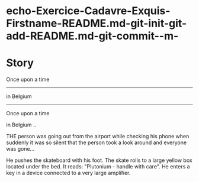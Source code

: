 # echo-Exercice-Cadavre-Exquis-Firstname-README.md-git-init-git-add-README.md-git-commit--m-

# Story
Once upon a time 
___
in Belgium
___

Once upon a time

in Belgium ..

THE person was going out from the airport while checking his phone when suddenly it was so silent that the person took a look around and everyone was gone...

He pushes the skateboard with his foot. The skate rolls to a large yellow box located under the bed. It reads: "Plutonium - handle with care". He enters a key in a device connected to a very large amplifier.